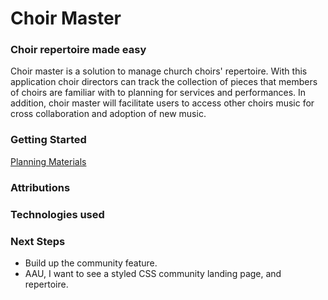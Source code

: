 # Choir Master
### Choir repertoire made easy
Choir master is a solution to manage church choirs' repertoire. With this application choir directors can track the collection of pieces that members of choirs are familiar with to planning for services and performances. In addition, choir master will facilitate users to access other choirs music for cross collaboration and adoption of new music.

### Getting Started



[Planning Materials](https://trello.com/b/gtIvFv37/choir-master)


### Attributions

### Technologies used

### Next Steps
* Build up the community feature.
* AAU, I want to see a styled CSS community landing page, and repertoire.